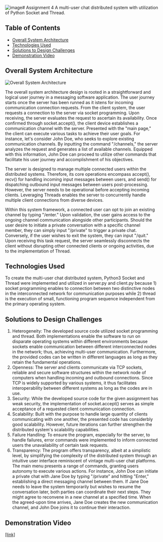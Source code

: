 ![image](https://github.com/Software-Cakes/Assignment-4/assets/117486461/04259fe4-b920-4802-b305-c0d816ea2aa8)# Assignment 4
A multi-user chat distributed system with utilization of Python Socket and Thread. 

## Table of Contents
- [Overall System Architecture](#overall-system-architecture)
- [Technologies Used](#technologies-used)
- [Solutions to Design Challenges](#solutions-to-design-challenges)
- [Demonstration Video](#demonstration-video)

## Overall System Architecture 
![Overall System Architecture](https://github.com/Software-Cakes/Assignment-4/assets/117486461/ce8344c2-e423-46d7-9449-5356429b870d)

The overall system architecture design is rooted in a straightforward and logical user journey in a messaging software application. The user journey starts once the server has been runned as it istens for incoming communication connection requests. From the client system, the user requests a connection to the server via socket programming. Upon receiving, the server evaluates the request to ascertain its availability. Once confirmed through socket.accept(), the client device establishes a communication channel with the server. Presented with the "main page," the client can execute various tasks to achieve their user goals. For instance, let's consider John Doe, who seeks to explore existing communication channels. By inputting the command "/channels," the server analyzes the request and generates a list of available channels. Equipped with this information, John Doe can proceed to utilize other commands that facilitate his user journey and accomplishment of his objectives.

The server is designed to manage multiple connected users within the distributed systems. Therefore, its core operations encompass accept(), recv() for handling incoming input messages between users, and send() for dispatching outbound input messages between users post-processing. However, the server needs to be operational before accepting incoming clients. Leveraging Threads enables the server to concurrently handle multiple client connections from diverse devices.

Within this system framework, a connected user can opt to join an existing channel by typing "/enter." Upon validation, the user gains access to the ongoing channel communication alongside other participants. Should the user desire to initiate a private conversation with a specific channel member, they can simply input "/private" to trigger a private chat. Conversely, if the user wishes to exit the system, they can input "/quit." Upon receiving this task request, the server seamlessly disconnects the client without disrupting other connected clients or ongoing activities, due to the implementation of Thread.


## Technologies Used
To create the multi-user chat distributed system, Python3 Socket and Thread were implemented and utilized in server.py and client.py because 1) socket programming enables to connection between two distinctive nodes in the interconnected network for communication purposes while 2) thread is the execution of small, functioning program sequence independent from the primary operating system. 


## Solutions to Design Challenges
1. Heterogeneity: The developed source code utilized socket programming and thread. Both implementations enable the software to run on disparate operating systems within different environments because sockets enable communication between different interconnected nodes in the network; thus, achieving multi-user communication. Furthermore, the provided codes can be written in different languages as long as they retain the fundamental operations.
2. Openness: The server and clients communicate via TCP sockets, reliable and secure software structures within the network node of computers when handling incoming and outbound connections. Since TCP is widely supported by various systems, it thus facilitates interoperability between different systems as long as the codes are in use. 
3. Security: While the developed source code for the given assignment has weak security, the implementation of socket.accept() serves as simple acceptance of a requested client communication connection.
4. Scalability: Built with the purpose to handle large quantity of clients communicating with one another, the presented code has considerbly good scalability. However, future iterations can further strengthen the distributed system's scalability capabilities.  
5. Failure Handling: To ensure the program, especially for the server, to handle failures, error commands were implemented to inform connected users the unavailability of certain task requests. 
6. Transparency: The program offers transparency, albeit at a simplistic level, by simplifying the complexity of the distributed system through an intuitive user interface reminiscent of vintage multi-user chat platforms. The main menu presents a range of commands, granting users autonomy to execute various actions. For instance, John Doe can initiate a private chat with Jane Doe by typing "/private" and hitting "Enter," establishing a direct messaging channel between them. If Jane Doe needs to leave the system temporarily but wishes to resume the conversation later, both parties can coordinate their next steps. They might agree to reconvene in a new channel at a specified time. When the agreed-upon time arrives, Jane Doe creates the new communication channel, and John Doe joins it to continue their interaction.


## Demonstration Video
[[link]](https://youtu.be/ZpIcF5fAFrc)
